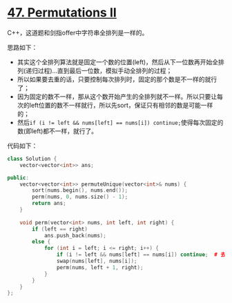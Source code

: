 # [47. Permutations II](https://leetcode-cn.com/problems/permutations-ii/)

C++，这道题和剑指offer中字符串全排列是一样的。

思路如下：

- 其实这个全排列算法就是固定一个数的位置(left)，然后从下一位数再开始全排列(递归过程)...直到最后一位数，模拟手动全排列的过程；
- 所以如果要去重的话，只要控制每次排列时，固定的那个数是不一样的就行了；
- 因为固定的数不一样，那从这个数开始产生的全排列就不一样。所以只要让每次的left位置的数不一样就行，所以先sort，保证只有相邻的数是可能一样的；
- 然后`if (i != left && nums[left] == nums[i]) continue;`使得每次固定的数(即left)都不一样，就行了。

代码如下：

```cpp
class Solution {
    vector<vector<int>> ans;

public:
    vector<vector<int>> permuteUnique(vector<int>& nums) {
        sort(nums.begin(), nums.end());
        perm(nums, 0, nums.size() - 1);
        return ans;
    }
    
    void perm(vector<int> nums, int left, int right) {
        if (left == right)
            ans.push_back(nums);
        else {
            for (int i = left; i <= right; i++) {
                if (i != left && nums[left] == nums[i]) continue;  # 去重
                swap(nums[left], nums[i]);
                perm(nums, left + 1, right);
            }
        }
    }
};
```


